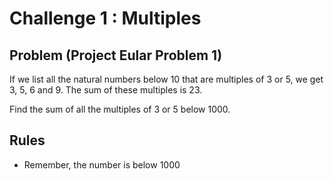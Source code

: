 # Challenge 1 : Multiples #

## Problem (Project Eular Problem 1) ##
If we list all the natural numbers below 10 that are multiples of 3 or 5, we get 3, 5, 6 and 9. The sum of these multiples is 23.

Find the sum of all the multiples of 3 or 5 below 1000.

## Rules ##
- Remember, the number is below 1000
